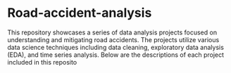 # Road-accident-analysis
This repository showcases a series of data analysis projects focused on understanding and mitigating road accidents. The projects utilize various data science techniques including data cleaning, exploratory data analysis (EDA), and time series analysis. Below are the descriptions of each project included in this reposito
